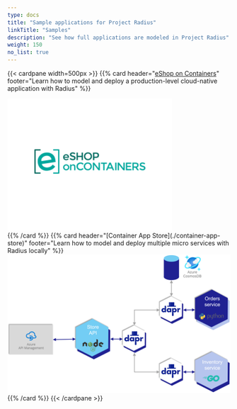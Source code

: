 ```yaml
---
type: docs
title: "Sample applications for Project Radius"
linkTitle: "Samples"
description: "See how full applications are modeled in Project Radius"
weight: 150
no_list: true
---
```


{{< cardpane width=500px >}}
{{% card header="[eShop on Containers](./eshop)" footer="Learn how to model and deploy a production-level cloud-native application with Radius" %}}
<div class="text-center">
  <a href="./eshop">
    <img src="eshop.png" alt="eShop logo">
  </a>
</div>
{{% /card %}}
{{% card header="[Container App Store](./container-app-store)" footer="Learn how to model and deploy multiple micro services with Radius locally" %}}
<div class="text-center">
  <a href="./container-app-store">
    <img src="./container-app-store.png" alt="Container app store microservice diagram">
  </a>
</div>
{{% /card %}}
{{< /cardpane >}}
